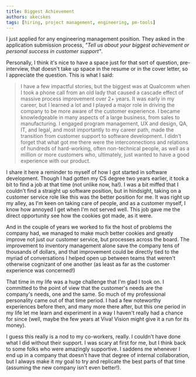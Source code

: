 ```yaml
---
title: Biggest Achievement
authors: akecskes
tags: [hiring, project management, engineering, pm-tools]
---
```

I just applied for any engineering management position. They asked in the application submission process, _"Tell us about your biggest achievement or personal success in customer support"_. 

Personally, I think it's nice to have a space just for that sort of question, pre-interview, that doesn't take up space in the resume or in the cover letter, so I appreciate the question. This is what I said:

<!-- truncate -->

> I have a few impactful stories, but the biggest was at Qualcomm when I took a phone call from an old lady that caused a cascade effect of massive process improvement over 2+ years. It was early in my career, but I learned a lot and I played a major role in driving the company to be more aware of the customer experience. I became knowledgeable in many aspects of a large business, from sales to manufacturing. I engaged program management, UX and design, QA, IT, and legal,  and most importantly to my career path, made the transition from customer support to software development. I didn’t forget that what got me there were the interconnections and relations of hundreds of hard-working, often non-technical people, as well as a million or more customers who, ultimately, just wanted to have a good experience with our product.

I share it here a reminder to myself of how I got started in software development. Though I had gotten my CS degree two years earlier, it took a bit to find a job at that time (not unlike now, ha!). I was a bit miffed that I couldn't find a straight up software position, but in hindsight, taking on a customer service role like this was the better position for me. It was right up my alley, as I'm keen on taking care of people, and as a customer myself, I know how annoyed I get when I'm not served well. This job gave me the direct opportunity see how the cookies got made, as it were.

And in the couple of years we worked to fix the host of problems the company had, we managed to make much better cookies and greatly improve not just our customer service, but processes across the board. The improvement to inventory management alone save the company tens of thousands of dollars, and that improvement could be directly tied to the myriad of conversations I helped open up between teams that weren't otherwise cognizant of one another (as least as far as the customer experience was concerned!)

That time in my life was a huge challenge that I'm glad I took on. I committed to the point of view that the customer's needs are the company's needs, one and the same. So much of my professional personality came out of that time period. I had a few noteworthy experiences before then, and many more there after, but this one period in my life let me learn and experiment in a way I haven't really had a chance for since (well, maybe the few years at Viva! Vision might give it a run for its money).

I guess this really is a nod to my co-workers, really. I couldn't have done what I did without their support. I was scary at first for me, but I think back to some folks who were amazingly supportive. I saddens me whenever I end up in a company that doesn't have that degree of internal collaboration, but I always make it my goal to try and replicate the best parts of that time (assuming the new company isn't even better!).
